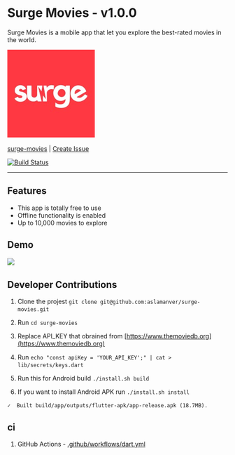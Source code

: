 # Surge Movies - v1.0.0

Surge Movies is a mobile app that let you explore the best-rated movies in the world.

![](assets/icon.png)

[surge-movies](https://aslamanver.github.io/surge-movies/) | [Create Issue](https://github.com/aslamanver/surge-movies/issues/new)

[![Build Status](https://github.com/aslamanver/surge-movies/actions/workflows/dart.yml/badge.svg)](https://github.com/aslamanver/surge-movies/actions)

<hr/>

## Features

- This app is totally free to use
- Offline functionality is enabled
- Up to 10,000 movies to explore

## Demo

![](demo/screencast.gif)

## Developer Contributions

1. Clone the projest `git clone git@github.com:aslamanver/surge-movies.git`

2. Run `cd surge-movies`

3. Replace API_KEY that obrained from [https://www.themoviedb.org](https://www.themoviedb.org)

4. Run `echo "const apiKey = 'YOUR_API_KEY';" | cat > lib/secrets/keys.dart`

5. Run this for Android build  `./install.sh build`

6. If you want to install Android APK run `./install.sh install`

```
✓  Built build/app/outputs/flutter-apk/app-release.apk (18.7MB).
```

## ci

1. GitHub Actions - [.github/workflows/dart.yml](.github/workflows/dart.yml)

